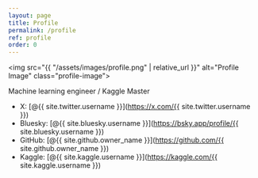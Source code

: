 ```yaml
---
layout: page
title: Profile
permalink: /profile
ref: profile
order: 0
---
```


<img src="{{ "/assets/images/profile.png" | relative_url }}" alt="Profile Image" class="profile-image">

Machine learning engineer / Kaggle Master

- X: [@{{ site.twitter.username }}](https://x.com/{{ site.twitter.username }})
- Bluesky: [@{{ site.bluesky.username }}](https://bsky.app/profile/{{ site.bluesky.username }})
- GitHub: [@{{ site.github.owner_name }}](https://github.com/{{ site.github.owner_name }})
- Kaggle: [@{{ site.kaggle.username }}](https://kaggle.com/{{ site.kaggle.username }})